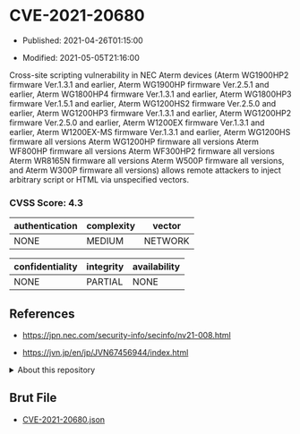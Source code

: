 # CVE-2021-20680

- Published: 2021-04-26T01:15:00

- Modified: 2021-05-05T21:16:00

Cross-site scripting vulnerability in NEC Aterm devices (Aterm WG1900HP2 firmware Ver.1.3.1 and earlier, Aterm WG1900HP firmware Ver.2.5.1 and earlier, Aterm WG1800HP4 firmware Ver.1.3.1 and earlier, Aterm WG1800HP3 firmware Ver.1.5.1 and earlier, Aterm WG1200HS2 firmware Ver.2.5.0 and earlier, Aterm WG1200HP3 firmware Ver.1.3.1 and earlier, Aterm WG1200HP2 firmware Ver.2.5.0 and earlier, Aterm W1200EX firmware Ver.1.3.1 and earlier, Aterm W1200EX-MS firmware Ver.1.3.1 and earlier, Aterm WG1200HS firmware all versions Aterm WG1200HP firmware all versions Aterm WF800HP firmware all versions Aterm WF300HP2 firmware all versions Aterm WR8165N firmware all versions Aterm W500P firmware all versions, and Aterm W300P firmware all versions) allows remote attackers to inject arbitrary script or HTML via unspecified vectors.

### CVSS Score: **4.3**

| authentication | complexity | vector |
| --- | --- | --- |
| NONE | MEDIUM | NETWORK |

| confidentiality | integrity | availability |
| --- | --- | --- |
| NONE | PARTIAL | NONE |

## References

* https://jpn.nec.com/security-info/secinfo/nv21-008.html

* https://jvn.jp/en/jp/JVN67456944/index.html

<details>
<summary>About this repository</summary> 

  This repository is part of the project [Live Hack CVE](https://github.com/Live-Hack-CVE). Main website can be found [www.live-hack.org](https://www.live-hack.org) 
  
  Made by [Sn0wAlice](https://github.com/Sn0wAlice) for the people that care about security and need to have a feed of the latest CVEs. Hope you enjoy it, don't forget to star the repo and follow me on [Twitter](https://twitter.com/Sn0wAlice) and [Github](https://github.com/Sn0wAlice). And that is my [personnal website](https://www.alice-snow.me/)

  - [Home Page](https://github.com/Live-Hack-CVE)
  - [Framework](https://github.com/Live-Hack-CVE/cve-framework)
  - [CVE database](https://github.com/Live-Hack-CVE/full_database)
  - [Changelog](https://github.com/Live-Hack-CVE/Changelog)
</details>

## Brut File

* [CVE-2021-20680.json](https://raw.githubusercontent.com/Live-Hack-CVE/full_database/main/cves/2021/CVE-2021-20680.json)

